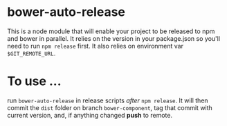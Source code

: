 # bower-auto-release
This is a node module that will enable your project to be released to npm and bower in parallel. It relies on the version in your package.json so you'll need to run `npm release` first. It also relies on environment var `$GIT_REMOTE_URL`.
# To use ... 
run `bower-auto-release` in release scripts *after*  `npm release`. It will then commit the `dist` folder on branch `bower-component`, tag that commit with current version, and, if anything changed __push__ to remote.
